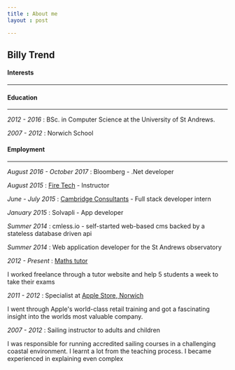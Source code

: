 ```yaml
---
title : About me
layout : post

---
```


## Billy Trend  

#### Interests

---

#### Education

---

*2012 - 2016* : BSc. in Computer Science at the University of St Andrews.

*2007 - 2012* : Norwich School

#### Employment

---

*August 2016 - October 2017* : Bloomberg - .Net developer

*August 2015* : [Fire Tech](http://www.firetechcamp.com/) - Instructor

*June - July 2015* : [Cambridge Consultants](http://www.cambridgeconsultants.com/) - Full stack developer intern

*January 2015* : Solvapli - App developer

*Summer 2014* : cmless.io - self-started web-based cms backed by a stateless database driven api

*Summer 2014* : Web application developer for the St Andrews observatory

*2012 - Present* : [Maths tutor](https://www.firsttutors.com/uk/tutor/billy.maths)

I worked freelance through a tutor website and help 5 students a week to take their exams

*2011 - 2012* : Specialist at [Apple Store, Norwich](http://www.apple.com/uk/retail/chapelfield/)

I went through Apple's world-class retail training and got a fascinating insight into the worlds most valuable company.

*2007 - 2012* : Sailing instructor to adults and children

I was responsible for running accredited sailing courses in a challenging coastal environment. I learnt a lot from the teaching process. I became experienced in explaining even complex
